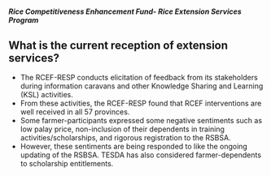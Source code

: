 ##### Rice Competitiveness Enhancement Fund- Rice Extension Services Program

## What is the current reception of extension services?


 - The RCEF-RESP conducts elicitation of feedback from its stakeholders during information caravans and other Knowledge Sharing and Learning (KSL) activities. 
 - From these activities, the RCEF-RESP found that RCEF interventions are well received in all 57 provinces. 
 - Some farmer-participants expressed some negative sentiments such as low palay price, non-inclusion of their dependents in training activities/scholarships, and rigorous registration to the RSBSA.
 - However, these sentiments are being responded to like the ongoing updating of the RSBSA. TESDA has also considered farmer-dependents to scholarship entitlements.

